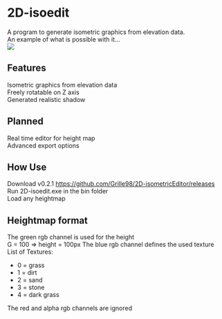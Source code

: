 # 2D-isoedit
A program to generate isometric graphics from elevation data.<br>
An example of what is possible with it...<br>
<img src="https://i.imgur.com/lGQsCRJ.gif" /><br>
## Features
Isometric graphics from elevation data<br>
Freely rotatable on Z axis<br>
Generated realistic shadow<br>
## Planned
Real time editor for height map<br>
Advanced export options<br>
## How Use
Download v0.2.1 https://github.com/Grille98/2D-isometricEditor/releases<br>
Run 2D-isoedit.exe in the bin folder<br>
Load any heightmap<br>
## Heightmap format
The green rgb channel is used for the height<br>
G = 100 => height = 100px
The blue rgb channel defines the used texture<br>
List of Textures:<br>
  - 0 = grass<br>
  - 1 = dirt<br>
  - 2 = sand<br>
  - 3 = stone<br>
  - 4 = dark grass<br>
  
The red and alpha rgb channels are ignored<br>
